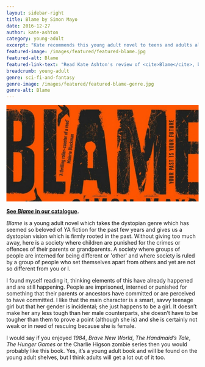 ```yaml
---
layout: sidebar-right
title: Blame by Simon Mayo
date: 2016-12-27
author: kate-ashton
category: young-adult
excerpt: "Kate recommends this young adult novel to teens and adults alike"
featured-image: /images/featured/featured-blame.jpg
featured-alt: Blame
featured-link-text: "Read Kate Ashton's review of <cite>Blame</cite>, by Simon Mayo."
breadcrumb: young-adult
genre: sci-fi-and-fantasy
genre-image: /images/featured/featured-blame-genre.jpg
genre-alt: Blame
---
```


![Blame](/images/featured/featured-blame.jpg)

**[See <cite>Blame</cite> in our catalogue](https://suffolk.spydus.co.uk/cgi-bin/spydus.exe/ENQ/OPAC/BIBENQ?BRN=1985972).**

<cite>Blame</cite> is a young adult novel which takes the dystopian genre which has seemed so beloved of YA fiction for the past few years and gives us a dystopian vision which is firmly rooted in the past. Without giving too much away, here is a society where children are punished for the crimes or offences of their parents or grandparents. A society where groups of people are interned for being different or 'other' and where society is ruled by a group of people who set themselves apart from others and yet are not so different from you or I.

I found myself reading it, thinking elements of this have already happened and are still happening. People are imprisoned, interned or punished for something that their parents or ancestors have committed or are perceived to have committed. I like that the main character is a smart, savvy teenage girl but that her gender is incidental; she just happens to be a girl. It doesn’t make her any less tough than her male counterparts, she doesn’t have to be tougher than them to prove a point (although she is) and she is certainly not weak or in need of rescuing because she is female.

I would say if you enjoyed <cite>1984</cite>, <cite>Brave New World</cite>, <cite>The Handmaid’s Tale</cite>, <cite>The Hunger Games</cite> or the Charlie Higson zombie series then you would probably like this book. Yes, it’s a young adult book and will be found on the young adult shelves, but I think adults will get a lot out of it too.
